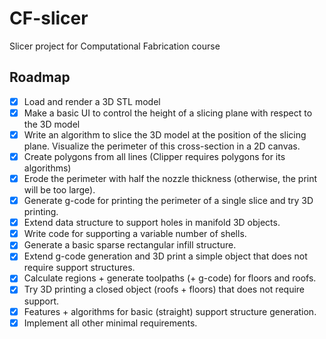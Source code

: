 # CF-slicer
Slicer project for Computational Fabrication course

## Roadmap
- [x] Load and render a 3D STL model
- [X] Make a basic UI to control the height of a slicing plane with respect to the 3D model
- [X] Write an algorithm to slice the 3D model at the position of the slicing plane. Visualize the perimeter
of this cross-section in a 2D canvas.
- [X] Create polygons from all lines (Clipper requires polygons for its algorithms)
- [X] Erode the perimeter with half the nozzle thickness (otherwise, the print will be too large).
- [X] Generate g-code for printing the perimeter of a single slice and try 3D printing.
- [X] Extend data structure to support holes in manifold 3D objects.
- [X] Write code for supporting a variable number of shells.
- [X] Generate a basic sparse rectangular infill structure.
- [X] Extend g-code generation and 3D print a simple object that does not require support structures.
- [X] Calculate regions + generate toolpaths (+ g-code) for floors and roofs.
- [X] Try 3D printing a closed object (roofs + floors) that does not require support.
- [X] Features + algorithms for basic (straight) support structure generation.
- [X] Implement all other minimal requirements.
